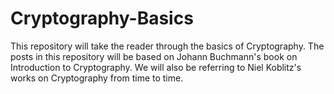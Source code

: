 # Cryptography-Basics
This repository will take the reader through the basics of Cryptography.
The posts in this repository will be based on Johann Buchmann's book on Introduction to Cryptography. We will also be referring to Niel Koblitz's works on Cryptography from time to time.
